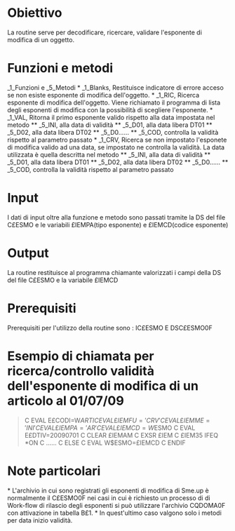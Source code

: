 # Obiettivo
La routine serve per decodificare, ricercare, validare l'esponente di modifica di un oggetto.

# Funzioni e metodi
_1_Funzioni e _5_Metodi
 \* _1_Blanks, Restituisce indicatore di errore acceso se non esiste esponente di modifica dell'oggetto.
 \* _1_RIC, Ricerca esponente di modifica dell'oggetto. Viene richiamato il programma di lista degli esponenti di modifica con la possibilità di scegliere l'esponente.
 \* _1_VAL, Ritorna il primo esponente valido rispetto alla data impostata nel metodo
\*\* _5_INI, alla data di validità
\*\* _5_D01, alla data libera DT01
\*\* _5_D02, alla data libera DT02
\*\* _5_D0......
\*\* _5_COD, controlla la validità rispetto al parametro passato
 \* _1_CRV, Ricerca se non impostato l'esponete di modifica valido ad una data, se impostato  ne controlla la  validità. La data utilizzata è quella descritta nel metodo
\*\* _5_INI, alla data di validità
\*\* _5_D01, alla data libera DT01
\*\* _5_D02, alla data libera DT02
\*\* _5_D0......
\*\* _5_COD, controlla la validità rispetto al parametro passato

# Input
I dati di input oltre alla funzione e metodo sono passati tramite la DS del file C£ESMO e le variabili £IEMPA(tipo esponente) e £IEMCD(codice esponente)

# Output
La routine restituisce al programma chiamante valorizzati i campi della DS del file C£ESMO e la variabile £IEMCD

# Prerequisiti
Prerequisiti per l'utilizzo della routine sono : 
IC£ESMO    E DSC£ESMO0F

# Esempio di chiamata per ricerca/controllo validità dell'esponente di modifica di un articolo al 01/07/09

>C                   EVAL      E£CODI=W$ARTI
C                   EVAL      £IEMFU='CRV'
C                   EVAL      £IEMME='INI'
C                   EVAL      £IEMPA='AR'
C                   EVAL      £IEMCD=W$ESMO
C                   EVAL      E£DTIV=20090701
C                   CLEAR     £IEMAM
C                   EXSR      £IEM
C     £IEM35        IFEQ      \*ON
C                   ......
C                   ELSE
C                   EVAL      W$ESMO=£IEMCD
C                   ENDIF


# Note particolari
 \* L'archivio in cui sono registrati gli esponenti di modifica di Sme.up è normalmente il C£ESMO0F   nei casi in cui è richiesto   un processo di di Work-flow di rilascio degli esponenti si può utilizzare l'archivio CQDOMA0F con   attivazione in tabella B£1.
 \* In quest'ultimo caso valgono solo i metodi per data inizio validità.
